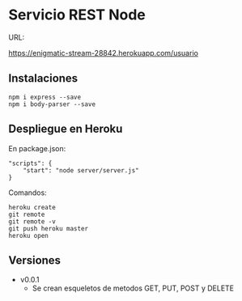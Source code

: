 # Servicio REST Node

URL:

https://enigmatic-stream-28842.herokuapp.com/usuario

## Instalaciones

```
npm i express --save
npm i body-parser --save
```

## Despliegue en Heroku

En package.json:
```
"scripts": {
    "start": "node server/server.js"
}
```

Comandos:
```
heroku create
git remote
git remote -v
git push heroku master
heroku open
```

## Versiones

- v0.0.1
    * Se crean esqueletos de metodos GET, PUT, POST y DELETE
    
